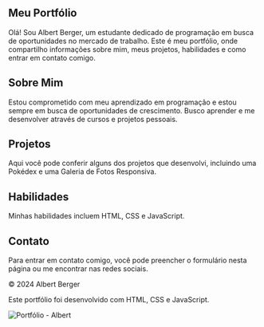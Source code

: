 ## Meu Portfólio
Olá! Sou Albert Berger, um estudante dedicado de programação em busca de oportunidades no mercado de trabalho. Este é meu portfólio, onde compartilho informações sobre mim, meus projetos, habilidades e como entrar em contato comigo.

## Sobre Mim
Estou comprometido com meu aprendizado em programação e estou sempre em busca de oportunidades de crescimento. Busco aprender e me desenvolver através de cursos e projetos pessoais.
## Projetos
Aqui você pode conferir alguns dos projetos que desenvolvi, incluindo uma Pokédex e uma Galeria de Fotos Responsiva.

## Habilidades
Minhas habilidades incluem HTML, CSS e JavaScript.

## Contato
Para entrar em contato comigo, você pode preencher o formulário nesta página ou me encontrar nas redes sociais.

© 2024 Albert Berger

Este portfólio foi desenvolvido com HTML, CSS e JavaScript.


![Portfólio - Albert](https://github.com/albertberger/Portfolio-Albert/assets/114450295/dda17eff-7570-4046-8623-6c225ca5829e)
